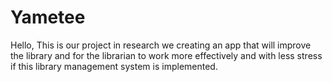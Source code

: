 # Yametee
Hello, This is our project in research we creating an app that will improve the library and for the librarian 
to work more effectively and with less stress if this library management system is implemented.
